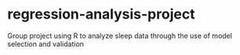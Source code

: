 # regression-analysis-project
Group project using R to analyze sleep data through the use of model selection and validation
